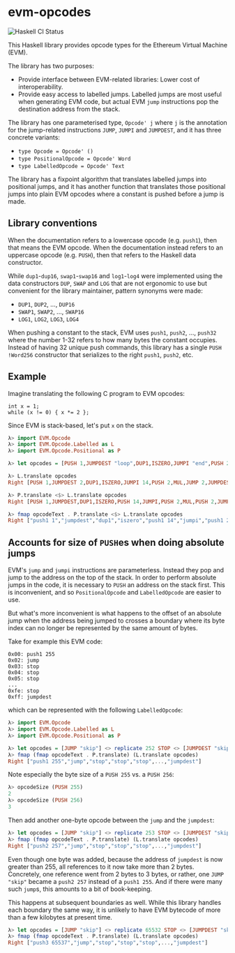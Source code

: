 # evm-opcodes

![Haskell CI Status](https://github.com/sshine/evm-opcodes/workflows/Haskell%20CI/badge.svg)

This Haskell library provides opcode types for the Ethereum Virtual Machine (EVM).

The library has two purposes:

 - Provide interface between EVM-related libraries: Lower cost of interoperability.
 - Provide easy access to labelled jumps. Labelled jumps are most useful when
   generating EVM code, but actual EVM `jump` instructions pop the destination
   address from the stack.

The library has one parameterised type, `Opcode' j` where `j` is the annotation
for the jump-related instructions `JUMP`, `JUMPI` and `JUMPDEST`, and it has
three concrete variants:

 - `type Opcode = Opcode' ()`
 - `type PositionalOpcode = Opcode' Word`
 - `type LabelledOpcode = Opcode' Text`

The library has a fixpoint algorithm that translates labelled jumps into
positional jumps, and it has another function that translates those positional
jumps into plain EVM opcodes where a constant is pushed before a jump is made.

## Library conventions

When the documentation refers to a lowercase opcode (e.g. `push1`), then that
means the EVM opcode. When the documentation instead refers to an uppercase
opcode (e.g. `PUSH`), then that refers to the Haskell data constructor.

While `dup1`-`dup16`, `swap1`-`swap16` and `log1`-`log4` were implemented using
the data constructors `DUP`, `SWAP` and `LOG` that are not ergonomic to use but
convenient for the library maintainer, pattern synonyms were made:

 - `DUP1`, `DUP2`, ..., `DUP16`
 - `SWAP1`, `SWAP2`, ..., `SWAP16`
 - `LOG1`, `LOG2`, `LOG3`, `LOG4`

When pushing a constant to the stack, EVM uses `push1`, `push2`, ..., `push32`
where the number 1-32 refers to how many bytes the constant occupies. Instead
of having 32 unique push commands, this library has a single `PUSH !Word256`
constructor that serializes to the right `push1`, `push2`, etc.

## Example

Imagine translating the following C program to EVM opcodes:

```
int x = 1;
while (x != 0) { x *= 2 };
```

Since EVM is stack-based, let's put `x` on the stack.

```haskell
λ> import EVM.Opcode
λ> import EVM.Opcode.Labelled as L
λ> import EVM.Opcode.Positional as P

λ> let opcodes = [PUSH 1,JUMPDEST "loop",DUP1,ISZERO,JUMPI "end",PUSH 2,MUL,JUMP "loop",JUMPDEST "end"]

λ> L.translate opcodes
Right [PUSH 1,JUMPDEST 2,DUP1,ISZERO,JUMPI 14,PUSH 2,MUL,JUMP 2,JUMPDEST 14]

λ> P.translate <$> L.translate opcodes
Right [PUSH 1,JUMPDEST,DUP1,ISZERO,PUSH 14,JUMPI,PUSH 2,MUL,PUSH 2,JUMP,JUMPDEST]

λ> fmap opcodeText . P.translate <$> L.translate opcodes
Right ["push1 1","jumpdest","dup1","iszero","push1 14","jumpi","push1 2","mul","push1 2","jump","jumpdest"]
```

## Accounts for size of `PUSH`es when doing absolute jumps

EVM's `jump` and `jumpi` instructions are parameterless. Instead they pop and
jump to the address on the top of the stack. In order to perform absolute jumps
in the code, it is necessary to `PUSH` an address on the stack first.  This is
inconvenient, and so `PositionalOpcode` and `LabelledOpcode` are easier to use.

But what's more inconvenient is what happens to the offset of an absolute jump
when the address being jumped to crosses a boundary where its byte index can no
longer be represented by the same amount of bytes.

Take for example this EVM code:

```
0x00: push1 255
0x02: jump
0x03: stop
0x04: stop
0x05: stop
...
0xfe: stop
0xff: jumpdest
```

which can be represented with the following `LabelledOpcode`:

```haskell
λ> import EVM.Opcode
λ> import EVM.Opcode.Labelled as L
λ> import EVM.Opcode.Positional as P

λ> let opcodes = [JUMP "skip"] <> replicate 252 STOP <> [JUMPDEST "skip"]
λ> fmap (fmap opcodeText . P.translate) (L.translate opcodes)
Right ["push1 255","jump","stop","stop","stop",...,"jumpdest"]
```

Note especially the byte size of a `PUSH 255` vs. a `PUSH 256`:

```haskell
λ> opcodeSize (PUSH 255)
2
λ> opcodeSize (PUSH 256)
3
```

Then add another one-byte opcode between the `jump` and the `jumpdest`:

```haskell
λ> let opcodes = [JUMP "skip"] <> replicate 253 STOP <> [JUMPDEST "skip"]
λ> fmap (fmap opcodeText . P.translate) (L.translate opcodes)
Right ["push2 257","jump","stop","stop","stop",...,"jumpdest"]
```

Even though one byte was added, because the address of `jumpdest` is now
greater than 255, all references to it now take more than 2 bytes. Concretely,
one reference went from 2 bytes to 3 bytes, or rather, one `JUMP "skip"` became
a `push2 257` instead of a `push1 255`. And if there were many such `jump`s,
this amounts to a bit of book-keeping.

This happens at subsequent boundaries as well. While this library handles each
boundary the same way, it is unlikely to have EVM bytecode of more than a few
kilobytes at present time.

```haskell
λ> let opcodes = [JUMP "skip"] <> replicate 65532 STOP <> [JUMPDEST "skip"]
λ> fmap (fmap opcodeText . P.translate) (L.translate opcodes)
Right ["push3 65537","jump","stop","stop","stop",...,"jumpdest"]
```
